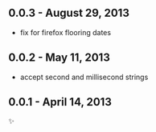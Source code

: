 0.0.3 - August 29, 2013
-----------------------
* fix for firefox flooring dates

0.0.2 - May 11, 2013
--------------------
* accept second and millisecond strings

0.0.1 - April 14, 2013
----------------------
:sparkles: